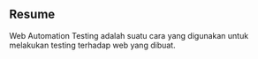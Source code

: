 ## Resume
Web Automation Testing adalah suatu cara yang digunakan untuk melakukan testing terhadap web yang dibuat. 
